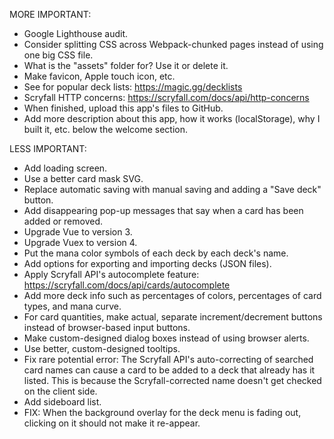 MORE IMPORTANT:

- Google Lighthouse audit.
- Consider splitting CSS across Webpack-chunked pages instead of using one big CSS file.
- What is the "assets" folder for? Use it or delete it.
- Make favicon, Apple touch icon, etc.
- See for popular deck lists: https://magic.gg/decklists
- Scryfall HTTP concerns: https://scryfall.com/docs/api/http-concerns
- When finished, upload this app's files to GitHub.
- Add more description about this app, how it works (localStorage), why I built it, etc. below the welcome section.

LESS IMPORTANT:

- Add loading screen.
- Use a better card mask SVG.
- Replace automatic saving with manual saving and adding a "Save deck" button.
- Add disappearing pop-up messages that say when a card has been added or removed.
- Upgrade Vue to version 3.
- Upgrade Vuex to version 4.
- Put the mana color symbols of each deck by each deck's name.
- Add options for exporting and importing decks (JSON files).
- Apply Scryfall API's autocomplete feature: https://scryfall.com/docs/api/cards/autocomplete
- Add more deck info such as percentages of colors, percentages of card types, and mana curve.
- For card quantities, make actual, separate increment/decrement buttons instead of browser-based input buttons.
- Make custom-designed dialog boxes instead of using browser alerts.
- Use better, custom-designed tooltips.
- Fix rare potential error: The Scryfall API's auto-correcting of searched card names can cause a card to be added to a deck that already has it listed. This is because the Scryfall-corrected name doesn't get checked on the client side.
- Add sideboard list.
- FIX: When the background overlay for the deck menu is fading out, clicking on it should not make it re-appear.